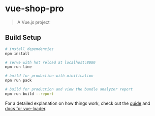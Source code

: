 # vue-shop-pro

> A Vue.js project

## Build Setup

``` bash
# install dependencies
npm install

# serve with hot reload at localhost:8080
npm run line

# build for production with minification
npm run pack

# build for production and view the bundle analyzer report
npm run build --report
```

For a detailed explanation on how things work, check out the [guide](http://vuejs-templates.github.io/webpack/) and [docs for vue-loader](http://vuejs.github.io/vue-loader).
